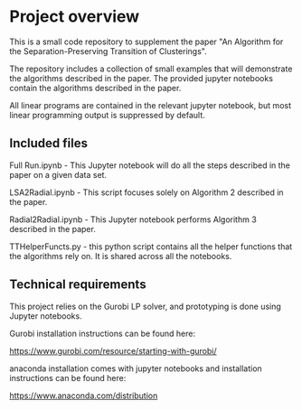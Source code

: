 # Project overview

This is a small code repository to supplement the paper "An Algorithm for the Separation-Preserving Transition of Clusterings".

The repository includes a collection of small examples that will demonstrate the algorithms described in the paper. The provided jupyter notebooks
contain the algorithms described in the paper.

All linear programs are contained in the relevant jupyter notebook, but most linear programming output is suppressed by default.

## Included files

Full Run.ipynb - This Jupyter notebook will do all the steps described in the paper on a given data set.

LSA2Radial.ipynb - This script focuses solely on Algorithm 2 described in the paper.

Radial2Radial.ipynb - This Jupyter notebook performs Algorithm 3 described in the paper.

TTHelperFuncts.py - this python script contains all the helper functions that the algorithms rely on. It is shared across all the notebooks.

## Technical requirements
This project relies on the Gurobi LP solver, and prototyping is done using Jupyter notebooks.

Gurobi installation instructions can be found here:

https://www.gurobi.com/resource/starting-with-gurobi/

anaconda installation comes with jupyter notebooks and installation instructions can be found here:

https://www.anaconda.com/distribution

